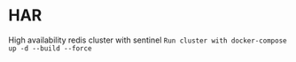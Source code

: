 # HAR
High availability redis cluster with sentinel
``` Run cluster with docker-compose up -d --build --force ```
